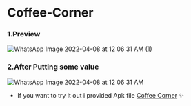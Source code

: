 # Coffee-Corner
### 1.Preview
![WhatsApp Image 2022-04-08 at 12 06 31 AM (1)](https://user-images.githubusercontent.com/72141037/162273490-7ffef169-6fdb-4518-9090-a9c6c10116af.jpeg)
### 2.After Putting some value
![WhatsApp Image 2022-04-08 at 12 06 31 AM](https://user-images.githubusercontent.com/72141037/162273739-2496d45e-ceb1-44f5-bcf0-b0ce9f945169.jpeg)
- If you want to try it out i provided Apk file [Coffee Corner](https://drive.google.com/file/d/1CoC-gevQYUdmG7bUVt1l_tJRSqqgamT0/view?usp=sharing) ✨
